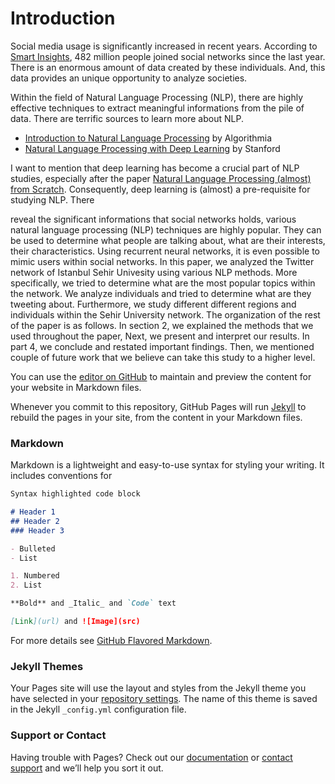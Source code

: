 # Introduction

Social media usage is significantly increased in recent years. According to [Smart Insights](http://www.smartinsights.com/social-media-marketing/social-media-strategy/new-global-social-media-research/), 482 million people joined social networks since the last year. There is an enormous amount of data created by these individuals. And, this data provides an unique opportunity to analyze societies.

Within the field of Natural Language Processing (NLP), there are highly effective techniques to extract meaningful informations from the pile of data. There are terrific sources to learn more about NLP.

- [Introduction to Natural Language Processing](http://blog.algorithmia.com/introduction-natural-language-processing-nlp/) by Algorithmia
- [Natural Language Processing with Deep Learning](http://web.stanford.edu/class/cs224n/) by Stanford

I want to mention that deep learning has become a crucial part of NLP studies, especially after the paper [Natural Language Processing (almost) from Scratch](https://arxiv.org/abs/1103.0398). Consequently, deep learning is (almost) a pre-requisite for studying NLP. There 


reveal the significant informations that social networks holds, various natural language processing (NLP) techniques are highly popular. They can be used to determine what people are talking about, what are their interests, their characteristics. Using recurrent neural networks, it is even possible to mimic users within social networks.
In this paper, we analyzed the Twitter network of Istanbul Sehir Univesity using various NLP methods. More specifically, we tried to determine what are the most popular topics within the network. We analyze individuals and tried to determine what are they tweeting about. Furthermore, we study different different regions and individuals within the Sehir University network.
The organization of the rest of the paper is as follows. In section 2, we explained the methods that we used throughout the paper, Next, we present and interpret our results. In part 4, we conclude and restated important findings. Then, we mentioned couple of future work that we believe can take this study to a higher level.

You can use the [editor on GitHub](https://github.com/skagankose/skagankose.github.io/edit/master/index.md) to maintain and preview the content for your website in Markdown files.

Whenever you commit to this repository, GitHub Pages will run [Jekyll](https://jekyllrb.com/) to rebuild the pages in your site, from the content in your Markdown files.

### Markdown

Markdown is a lightweight and easy-to-use syntax for styling your writing. It includes conventions for

```markdown
Syntax highlighted code block

# Header 1
## Header 2
### Header 3

- Bulleted
- List

1. Numbered
2. List

**Bold** and _Italic_ and `Code` text

[Link](url) and ![Image](src)
```

For more details see [GitHub Flavored Markdown](https://guides.github.com/features/mastering-markdown/).

### Jekyll Themes

Your Pages site will use the layout and styles from the Jekyll theme you have selected in your [repository settings](https://github.com/skagankose/skagankose.github.io/settings). The name of this theme is saved in the Jekyll `_config.yml` configuration file.

### Support or Contact

Having trouble with Pages? Check out our [documentation](https://help.github.com/categories/github-pages-basics/) or [contact support](https://github.com/contact) and we’ll help you sort it out.
